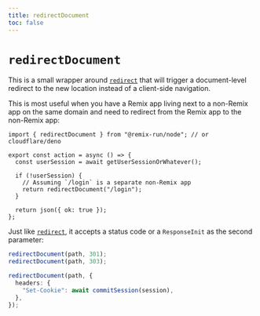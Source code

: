 ```yaml
---
title: redirectDocument
toc: false
---
```


# `redirectDocument`

This is a small wrapper around [`redirect`][redirect] that will trigger a document-level redirect to the new location instead of a client-side navigation.

This is most useful when you have a Remix app living next to a non-Remix app on the same domain and need to redirect from the Remix app to the non-Remix app:

```tsx lines=[1,7]
import { redirectDocument } from "@remix-run/node"; // or cloudflare/deno

export const action = async () => {
  const userSession = await getUserSessionOrWhatever();

  if (!userSession) {
    // Assuming `/login` is a separate non-Remix app
    return redirectDocument("/login");
  }

  return json({ ok: true });
};
```

Just like [`redirect`][redirect], it accepts a status code or a `ResponseInit` as the second parameter:

```ts
redirectDocument(path, 301);
redirectDocument(path, 303);
```

```ts
redirectDocument(path, {
  headers: {
    "Set-Cookie": await commitSession(session),
  },
});
```

[redirect]: ./redirect
